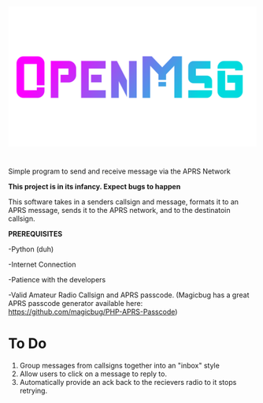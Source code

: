 ![alt text](https://github.com/DomTheDorito/OpenMsg/blob/main/OpenMsg.png "OpenMsg")
# 

Simple program to send and receive message via the APRS Network

**This project is in its infancy. Expect bugs to happen**

This software takes in a senders callsign and message, formats it to an APRS message, sends it to the APRS network, and to the destinatoin callsign.

**PREREQUISITES**

-Python (duh)

-Internet Connection

-Patience with the developers

-Valid Amateur Radio Callsign and APRS passcode. (Magicbug has a great APRS passcode generator available here: https://github.com/magicbug/PHP-APRS-Passcode)


# To Do

1. Group messages from callsigns together into an "inbox" style
2. Allow users to click on a message to reply to.
3. Automatically provide an ack back to the recievers radio to it stops retrying.


 

